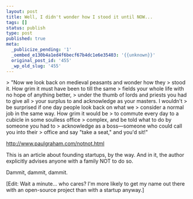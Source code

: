 ```yaml
---
layout: post
title: Well, I didn't wonder how I stood it until NOW...
tags: []
status: publish
type: post
published: true
meta:
  _publicize_pending: '1'
  _oembed_e130b4a1ed4f6becf67b4dc1e6e35403: '{{unknown}}'
  original_post_id: '455'
  _wp_old_slug: '455'
---
```

&gt; "Now we look back on medieval peasants and wonder how they
&gt; stood it. How grim it must have been to till the same
&gt; fields your whole life with no hope of anything better,
&gt; under the thumb of lords and priests you had to give all
&gt; your surplus to and acknowledge as your masters. I wouldn't
&gt; be surprised if one day people look back on what we
&gt; consider a normal job in the same way. How grim it would be
&gt; to commute every day to a cubicle in some soulless office
&gt; complex, and be told what to do by someone you had to
&gt; acknowledge as a boss—someone who could call you into their
&gt; office and say "take a seat," and you'd sit!"

http://www.paulgraham.com/notnot.html

This is an article about founding startups, by the way.  And in it, the author explicitly advises anyone with a family NOT to do so.

Dammit, dammit, dammit.

[Edit: Wait a minute...  who cares?  I'm more likely to get my name out there with an open-source project than with a startup anyway.]
